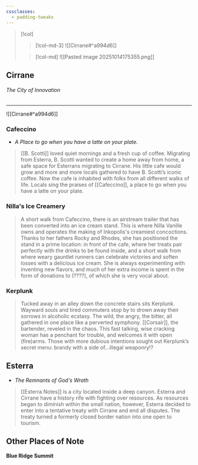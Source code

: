 ```yaml
---
cssclasses:
  - padding-tweaks
---
```



> [!col] 
>
>> [!col-md-3]
>> ![[Cirrane#^a994d6]]
>
>> [!col-md]
>> ![[Pasted image 20251014175355.png]]





## Cirrane
###### *The City of Innovation*
---
![[Cirrane#^a994d6]]

### Cafeccino
- *A Place to go when you have a latte on your plate.*

> [[B. Scotti]] loved quiet mornings and a fresh cup of coffee. Migrating from Esterra, B. Scotti wanted to create a home away from home, a safe space for Esterrans migrating to Cirrane. His little cafe would grow and more and more locals gathered to have B. Scotti’s iconic coffee. Now the cafe is inhabited with folks from all different walks of life. Locals sing the praises of [[Cafeccino]], a place to go when you have a latte on your plate.

### Nilla's Ice Creamery 
> A short walk from Cafeccino, there is an airstream trailer that has been converted into an ice cream stand. This is where Nilla Vanille owns and operates the making of Inkopolis's creamiest concoctions. Thanks to her fathers Rocky and Rhodes, she has positioned the stand in a prime location: in front of the cafe, where her treats pair perfectly with the drinks to be found inside, and a short walk from where weary gauntlet runners can celebrate victories and soften losses with a delicious ice cream. She is always experimenting with inventing new flavors, and much of her extra income is spent in the form of donations to (????), of which she is very vocal about. 

### Kerplunk 
> Tucked away in an alley down the concrete stairs sits Kerplunk. Wayward souls and tired commuters stop by to drown away their sorrows in alcoholic ecstasy. The wild, the angry, the bitter, all gathered in one place like a perverted symphony. [[Corsair]], the bartender, reveled in the chaos. This fast talking, wise cracking woman has a penchant for trouble, and welcomes it with open (fire)arms. Those with more dubious intentions sought out Kerplunk’s secret menu: brandy with a side of…illegal weaponry!?

## Esterra
- *The Remnants of God's Wrath*

> [[Esterra Notes]] is a city located inside a deep canyon. Esterra and Cirrane have a history rife with fighting over resources. As resources began to diminish within the small nation, however, Esterra decided to enter into a tentative treaty with Cirrane and end all disputes. The treaty turned a formerly closed border nation into one open to tourism.

## Other Places of Note

**Blue Ridge Summit**
> 


